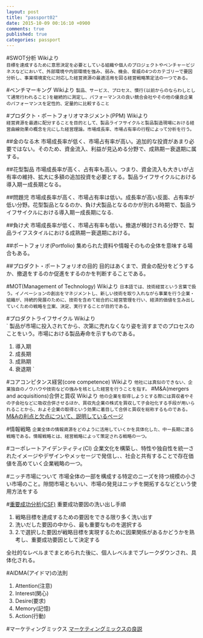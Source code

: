 ```yaml
---
layout: post
title: "passport02"
date: 2015-10-09 00:16:10 +0900
comments: true
published: true
categories: passport
---
```

#SWOT分析
Wikiより  
`
目標を達成するために意思決定を必要としている組織や個人のプロジェクトやベンチャービジネスなどにおいて、外部環境や内部環境を強み、弱み、機会、脅威の4つのカテゴリーで要因分析し、事業環境変化に対応した経営資源の最適活用を図る経営戦略策定法の一つである。
`

#ベンチマーキング
Wikiより
`
製品、サービス、プロセス、慣行(以前からのならわしとして通常行われること)を継続的に測定し、パフォーマンスの良い競合会社やその他の優良企業のパフォーマンスを定性的、定量的に比較すること
`

#プロダクト・ポートフォリオマネジメント(PPM)
Wikiより  
`
経営資源を最適に配分することを目的として、製品ライフサイクルと製品製造現場における経営曲線効果の概念を元にした経営理論。市場成長率、市場占有率の行程によって分析を行う。
`

##金のなる木
市場成長率が低く、市場占有率が高い。追加的な投資があまり必要ではない。そのため、資金流入、利益が見込める分野で、成熟期ー衰退期に属する。

##花型製品
市場成長率が高く、占有率も高い。つまり、資金流入も大きいが占有率の維持、拡大に多額の追加投資を必要とする。製品ライフサイクルにおける導入期ー成長期となる。

##問題児
市場成長率が高く、市場占有率は低い。成長率が高い反面、占有率が低い分野。花型製品となるのか、負け犬製品となるのかが別れる時期で、製品ライフサイクルにおける導入期ー成長期になる.

##負け犬
市場成長率が低く、市場占有率も低い。撤退が検討される分野で、製品ライフスタイルにおける成熟期ー衰退期における。

##ポートフォリオ(Portfolio)
集められた資料や情報そのもの全体を意味する場合もある。

##プロダクト・ポートフォリオの目的
目的はあくまで、資金の配分をどうするか、撤退をするのか促進をするのかを判断することである。

#MOT(Management of Technology)
Wikiより
`
日本語では、技術経営という言葉で扱う。イノベーションの創出をマネジメントし、新しい技術を取り入れながら事業を行う企業・組織が、持続的発展のために、技術を含めて総合的に経営管理を行い、経済的価値を生み出していくための戦略を立案、決定、実行することが目的である。
`

#プロダクトライフサイクル
Wikiより  
`
製品が市場に投入されてから、次第に売れなくなり姿を消すまでのプロセスのことをいう。市場における製品寿命を示すものである。  
1. 導入期  
2. 成長期  
3. 成熟期  
4. 衰退期
`

#コアコンピタンス経営(core competence)
Wikiより
`
他社には真似のできない、企業独自のノウハウや技術などの強みを核とした経営を行うことを指す。
`
#M&A(mergers and acquisitions)合併と買収
Wikiより
`
他の企業を取得しようとする際には買収者やその子会社などに吸収合併させるほか、買収先企業の株式を買収して子会社化する手段が用いられることから、およそ企業の取得という効果に着目して合併と買収を総称するものである。
`
[M&Aの利点と欠点について、説明しているページ](http://u-note.me/note/47486302)

#情報戦略
`
企業全体の情報資源をどのように活用していくかを具体化した、中ー長期に渡る戦略である。情報戦略とは、経営戦略によって策定される戦略の一つ。
`

#コーポレートアイデンティティ(CI)
企業文化を構築し、特性や独自性を統一されたイメージやデザインやメッセージで発信し、、社会と共有することで存在価値を高めていく企業戦略の一つ。

#ニッチ市場について
市場全体の一部を構成する特定のニーズを持つ規模の小さい市場のこと。隙間市場ともいい、市場の発見はニッチを開拓するなどという使用方法をする

#[重要成功分析(CSF)](http://www.itl-net.com/bsc/bsc7.html)
重要成功要因の洗い出し手順
1. 戦略目標を達成するための要因をできる限り多く洗い出す
2. 洗いだした要因の中から、最も重要なものを選択する
3. 2.で選択した要因が戦略目標を実現するために因果関係があるかどうかを熟考し、重要成功要因として決定する

全社的なレベルまでまとめられた後に、個人レベルまでブレークダウンされ、具体化される。

#AIDMA(アイドマ)の法則
1. Attention(注意)  
2. Interest(関心)  
3. Desire(要求)  
4. Memory(記憶)  
5. Action(行動)  

#マーケティングミックス
[マーケティングミックスの良説](http://viral-community.com/starting-side-business/marketing-mix-4p-4c-4731/)
